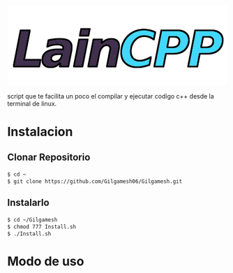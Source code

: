<p align="center"> 
 	<img src="/images/logo.png" alt="laincpp"/>
</p>

<p>
	script que te facilita un poco el compilar y ejecutar codigo c++
	desde la terminal de linux.
</p>


# Instalacion
 
## Clonar Repositorio

```
$ cd ~
$ git clone https://github.com/Gilgamesh06/Gilgamesh.git
```

## Instalarlo

```
$ cd ~/Gilgamesh
$ chmod 777 Install.sh
$ ./Install.sh
```

# Modo de uso


